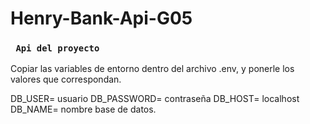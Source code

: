 # Henry-Bank-Api-G05

### ` Api del proyecto`


Copiar las variables de entorno dentro del archivo .env, y ponerle los valores que correspondan.

DB_USER= usuario 
DB_PASSWORD= contraseña
DB_HOST= localhost
DB_NAME= nombre base de datos.
